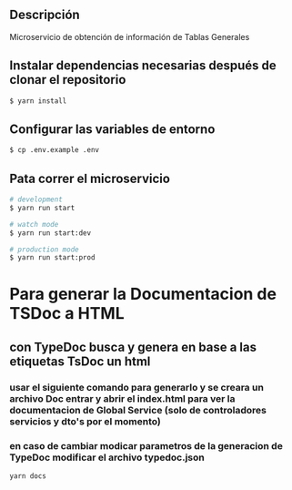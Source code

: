## Descripción 

Microservicio de obtención de información de Tablas Generales

## Instalar dependencias necesarias después de clonar el repositorio

```bash
$ yarn install
```
## Configurar las variables de entorno

```bash
$ cp .env.example .env
```

## Pata correr el microservicio

```bash
# development
$ yarn run start

# watch mode
$ yarn run start:dev

# production mode
$ yarn run start:prod
```

# Para generar la Documentacion de TSDoc a HTML

## con TypeDoc busca y genera en base a las etiquetas TsDoc un html

### usar el siguiente comando para generarlo y se creara un archivo Doc entrar y abrir el index.html para ver la documentacion de Global Service (solo de controladores servicios y dto's por el momento)

### en caso de cambiar modicar parametros de la generacion de TypeDoc modificar el archivo typedoc.json
```sh
yarn docs
```

